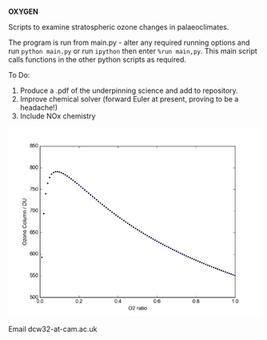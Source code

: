**OXYGEN**

Scripts to examine stratospheric ozone changes in palaeoclimates.

The program is run from main.py - alter any required running options and run `python main.py` or run `ipython` then enter `%run main,py`. This main script calls functions in the other python scripts as required.

To Do:
1. Produce a .pdf of the underpinning science and add to repository.
2. Improve chemical solver (forward Euler at present, proving to be a headache!)
3. Include NOx chemistry

![oxygen](https://github.com/dcw32/oxygen/raw/master/dobson.png)

Email dcw32-at-cam.ac.uk
